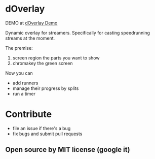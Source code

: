 # dOverlay

DEMO at [dOverlay Demo](http://hayksaakian.github.com/doverlay)

Dynamic overlay for streamers. Specifically for casting speedrunning streams at the moment.

The premise:

1. screen region the parts you want to show
2. chromakey the green screen

Now you can

- add runners
- manage their progress by splits
- run a timer

# Contribute

- file an issue if there's a bug
- fix bugs and submit pull requests

## Open source by MIT license (google it)